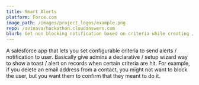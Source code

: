```yaml
---
title: Smart Alerts
platform: Force.com
image_path: /images/project_logos/example.png
repo: /avinava/hackathon.cloudanswers.com
blurb: Get non blocking notification based on criteria while creating / updating records.
---
```


A salesforce app that lets you set configurable criteria to send alerts / notification to user. Basically give admins a declarative / setup wizard way to show a toast / alert on records when certain criteria are hit. For example, if you delete an email address from a contact, you might not want to block the user, but you want them to confirm that they meant to do it.

